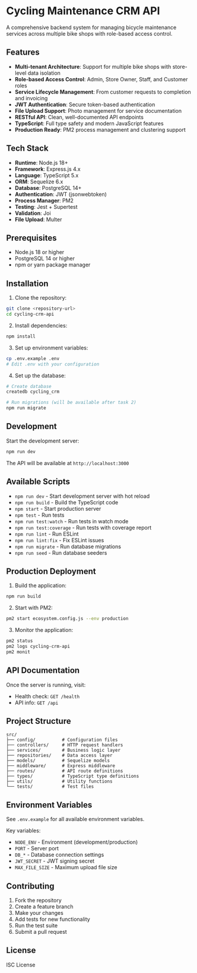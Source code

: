 # Cycling Maintenance CRM API

A comprehensive backend system for managing bicycle maintenance services across multiple bike shops with role-based access control.

## Features

- **Multi-tenant Architecture**: Support for multiple bike shops with store-level data isolation
- **Role-based Access Control**: Admin, Store Owner, Staff, and Customer roles
- **Service Lifecycle Management**: From customer requests to completion and invoicing
- **JWT Authentication**: Secure token-based authentication
- **File Upload Support**: Photo management for service documentation
- **RESTful API**: Clean, well-documented API endpoints
- **TypeScript**: Full type safety and modern JavaScript features
- **Production Ready**: PM2 process management and clustering support

## Tech Stack

- **Runtime**: Node.js 18+
- **Framework**: Express.js 4.x
- **Language**: TypeScript 5.x
- **ORM**: Sequelize 6.x
- **Database**: PostgreSQL 14+
- **Authentication**: JWT (jsonwebtoken)
- **Process Manager**: PM2
- **Testing**: Jest + Supertest
- **Validation**: Joi
- **File Upload**: Multer

## Prerequisites

- Node.js 18 or higher
- PostgreSQL 14 or higher
- npm or yarn package manager

## Installation

1. Clone the repository:
```bash
git clone <repository-url>
cd cycling-crm-api
```

2. Install dependencies:
```bash
npm install
```

3. Set up environment variables:
```bash
cp .env.example .env
# Edit .env with your configuration
```

4. Set up the database:
```bash
# Create database
createdb cycling_crm

# Run migrations (will be available after task 2)
npm run migrate
```

## Development

Start the development server:
```bash
npm run dev
```

The API will be available at `http://localhost:3000`

## Available Scripts

- `npm run dev` - Start development server with hot reload
- `npm run build` - Build the TypeScript code
- `npm start` - Start production server
- `npm test` - Run tests
- `npm run test:watch` - Run tests in watch mode
- `npm run test:coverage` - Run tests with coverage report
- `npm run lint` - Run ESLint
- `npm run lint:fix` - Fix ESLint issues
- `npm run migrate` - Run database migrations
- `npm run seed` - Run database seeders

## Production Deployment

1. Build the application:
```bash
npm run build
```

2. Start with PM2:
```bash
pm2 start ecosystem.config.js --env production
```

3. Monitor the application:
```bash
pm2 status
pm2 logs cycling-crm-api
pm2 monit
```

## API Documentation

Once the server is running, visit:
- Health check: `GET /health`
- API info: `GET /api`

## Project Structure

```
src/
├── config/          # Configuration files
├── controllers/     # HTTP request handlers
├── services/        # Business logic layer
├── repositories/    # Data access layer
├── models/          # Sequelize models
├── middleware/      # Express middleware
├── routes/          # API route definitions
├── types/           # TypeScript type definitions
├── utils/           # Utility functions
└── tests/           # Test files
```

## Environment Variables

See `.env.example` for all available environment variables.

Key variables:
- `NODE_ENV` - Environment (development/production)
- `PORT` - Server port
- `DB_*` - Database connection settings
- `JWT_SECRET` - JWT signing secret
- `MAX_FILE_SIZE` - Maximum upload file size

## Contributing

1. Fork the repository
2. Create a feature branch
3. Make your changes
4. Add tests for new functionality
5. Run the test suite
6. Submit a pull request

## License

ISC License
